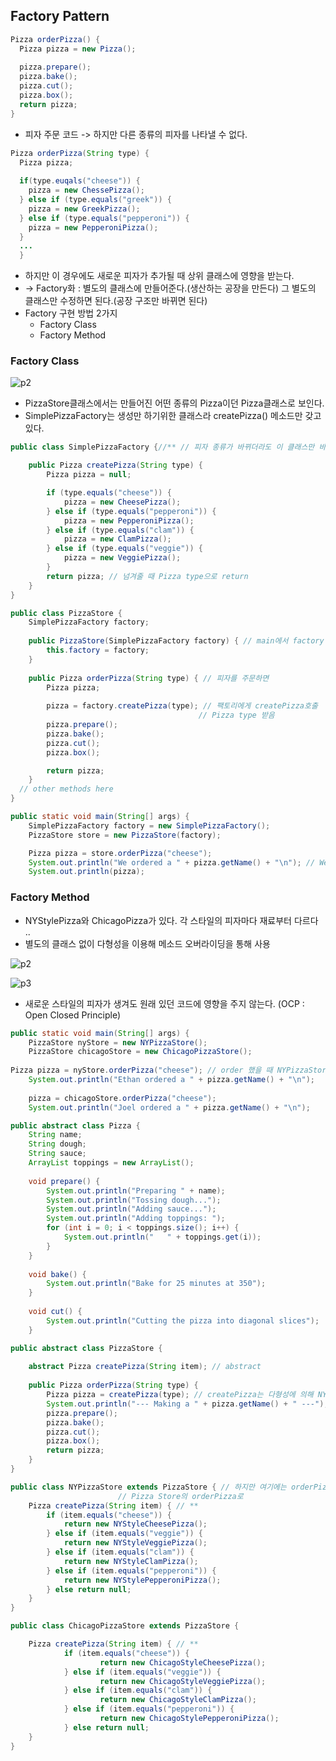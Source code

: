 ## Factory Pattern

```java
Pizza orderPizza() {
  Pizza pizza = new Pizza();
  
  pizza.prepare();
  pizza.bake();
  pizza.cut();
  pizza.box();
  return pizza;
}
```
- 피자 주문 코드 -> 하지만 다른 종류의 피자를 나타낼 수 없다.

```java
Pizza orderPizza(String type) {
  Pizza pizza;
  
  if(type.euqals("cheese")) {
    pizza = new ChessePizza();
  } else if (type.equals("greek")) {
    pizza = new GreekPizza();
  } else if (type.equals("pepperoni")) {
    pizza = new PepperoniPizza();
  }
  ...
  }
```  
  
- 하지만 이 경우에도 새로운 피자가 추가될 때 상위 클래스에 영향을 받는다.
- -> Factory화 : 별도의 클래스에 만들어준다.(생산하는 공장을 만든다) 그 별도의 클래스만 수정하면 된다.(공장 구조만 바뀌면 된다)
- Factory 구현 방법 2가지
  - Factory Class
  - Factory Method

### Factory Class

![p2](https://user-images.githubusercontent.com/50645183/96106604-5d10a080-0f16-11eb-9f6b-48d1a8556a93.jpg)

- PizzaStore클래스에서는 만들어진 어떤 종류의 Pizza이던 Pizza클래스로 보인다.
- SimplePizzaFactory는 생성만 하기위한 클래스라 createPizza() 메소드만 갖고 있다.

```java
public class SimplePizzaFactory {//** // 피자 종류가 바뀌더라도 이 클래스만 바뀐다

	public Pizza createPizza(String type) {
		Pizza pizza = null; 

		if (type.equals("cheese")) {
			pizza = new CheesePizza();
		} else if (type.equals("pepperoni")) {
			pizza = new PepperoniPizza();
		} else if (type.equals("clam")) {
			pizza = new ClamPizza();
		} else if (type.equals("veggie")) {
			pizza = new VeggiePizza();
		}
		return pizza; // 넘겨줄 때 Pizza type으로 return
	}
}
```

```java
public class PizzaStore {
	SimplePizzaFactory factory;
 
	public PizzaStore(SimplePizzaFactory factory) { // main에서 factory 넘기면 SimplePizzaFactory형으로 받음 ??
		this.factory = factory;
	}
 
	public Pizza orderPizza(String type) { // 피자를 주문하면
		Pizza pizza;
 
		pizza = factory.createPizza(type); // 팩토리에게 createPizza호출
                                          // Pizza type 받음
		pizza.prepare();
		pizza.bake();
		pizza.cut();
		pizza.box();

		return pizza;
	}
  // other methods here
}
```
```java
public static void main(String[] args) {
	SimplePizzaFactory factory = new SimplePizzaFactory();
	PizzaStore store = new PizzaStore(factory);

	Pizza pizza = store.orderPizza("cheese");
	System.out.println("We ordered a " + pizza.getName() + "\n"); // We ordered a cheese Pizza
	System.out.println(pizza);
```    

### Factory Method

- NYStylePizza와 ChicagoPizza가 있다. 각 스타일의 피자마다 재료부터 다르다 ..
- 별도의 클래스 없이 다형성을 이용해 메소드 오버라이딩을 통해 사용

![p2](https://user-images.githubusercontent.com/50645183/96112846-39e9ef00-0f1e-11eb-99c6-bcc0ca00a7d6.PNG)

![p3](https://user-images.githubusercontent.com/50645183/96113019-7ae20380-0f1e-11eb-89e0-6ef250de4ad9.PNG)

- 새로운 스타일의 피자가 생겨도 원래 있던 코드에 영향을 주지 않는다. (OCP : Open Closed Principle)

```java
public static void main(String[] args) {
	PizzaStore nyStore = new NYPizzaStore();
	PizzaStore chicagoStore = new ChicagoPizzaStore();
	
Pizza pizza = nyStore.orderPizza("cheese"); // order 했을 때 NYPizzaStore의 orederPizza호출
	System.out.println("Ethan ordered a " + pizza.getName() + "\n");
 
	pizza = chicagoStore.orderPizza("cheese");
	System.out.println("Joel ordered a " + pizza.getName() + "\n");
```
```java
public abstract class Pizza {
	String name;
	String dough;
	String sauce;
	ArrayList toppings = new ArrayList();
 
	void prepare() {
		System.out.println("Preparing " + name);
		System.out.println("Tossing dough...");
		System.out.println("Adding sauce...");
		System.out.println("Adding toppings: ");
		for (int i = 0; i < toppings.size(); i++) {
			System.out.println("   " + toppings.get(i));
		}
	}
  
	void bake() {
		System.out.println("Bake for 25 minutes at 350");
	}
 
	void cut() {
		System.out.println("Cutting the pizza into diagonal slices");
	}
```	
```java
public abstract class PizzaStore {
 
	abstract Pizza createPizza(String item); // abstract
 
	public Pizza orderPizza(String type) {
		Pizza pizza = createPizza(type); // createPizza는 다형성에 의해 NYPizzaStore의 메소드로
		System.out.println("--- Making a " + pizza.getName() + " ---");
		pizza.prepare();
		pizza.bake();
		pizza.cut();
		pizza.box();
		return pizza;
	}
}
```
```java
public class NYPizzaStore extends PizzaStore { // 하지만 여기에는 orderPizza 없으므로
						// Pizza Store의 orderPizza로
	Pizza createPizza(String item) { // **
		if (item.equals("cheese")) {
			return new NYStyleCheesePizza();
		} else if (item.equals("veggie")) {
			return new NYStyleVeggiePizza();
		} else if (item.equals("clam")) {
			return new NYStyleClamPizza();
		} else if (item.equals("pepperoni")) {
			return new NYStylePepperoniPizza();
		} else return null;
	}
}
```
```java
public class ChicagoPizzaStore extends PizzaStore {

	Pizza createPizza(String item) { // **
        	if (item.equals("cheese")) {
            		return new ChicagoStyleCheesePizza();
        	} else if (item.equals("veggie")) {
        	    	return new ChicagoStyleVeggiePizza();
        	} else if (item.equals("clam")) {
        	    	return new ChicagoStyleClamPizza();
        	} else if (item.equals("pepperoni")) {
            		return new ChicagoStylePepperoniPizza();
        	} else return null;
	}
}
```

